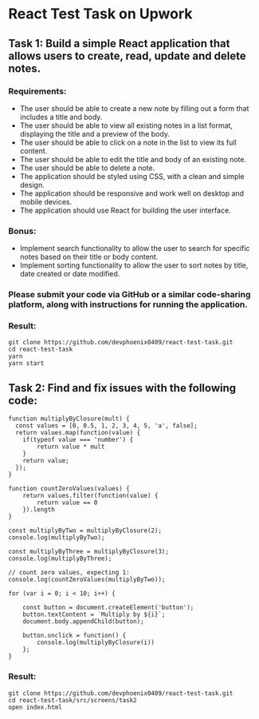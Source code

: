 # React Test Task on Upwork

## Task 1: Build a simple React application that allows users to create, read, update and delete notes.

### Requirements:

- The user should be able to create a new note by filling out a form that includes a title and body.
- The user should be able to view all existing notes in a list format, displaying the title and a preview of the body.
- The user should be able to click on a note in the list to view its full content.
- The user should be able to edit the title and body of an existing note.
- The user should be able to delete a note.
- The application should be styled using CSS, with a clean and simple design.
- The application should be responsive and work well on desktop and mobile devices.
- The application should use React for building the user interface.

### Bonus:

- Implement search functionality to allow the user to search for specific notes based on their title or body content.
- Implement sorting functionality to allow the user to sort notes by title, date created or date modified.

### Please submit your code via GitHub or a similar code-sharing platform, along with instructions for running the application.

### Result:
```
git clone https://github.com/devphoenix0409/react-test-task.git
cd react-test-task
yarn
yarn start
```

## Task 2: Find and fix issues with the following code:

```
function multiplyByClosure(mult) {
  const values = [0, 0.5, 1, 2, 3, 4, 5, 'a', false];
  return values.map(function(value) {
	if(typeof value === 'number') {
		return value * mult
	}
	return value;
  });
}

function countZeroValues(values) {
	return values.filter(function(value) {
		return value == 0
	}).length
}

const multiplyByTwo = multiplyByClosure(2);
console.log(multiplyByTwo);

const multiplyByThree = multiplyByClosure(3);
console.log(multiplyByThree);

// count zero values, expecting 1:
console.log(countZeroValues(multiplyByTwo));

for (var i = 0; i < 10; i++) {

	const button = document.createElement('button');
	button.textContent = `Multiply by ${i}`;
	document.body.appendChild(button);

    button.onclick = function() {
        console.log(multiplyByClosure(i))
    };
}
```

### Result:
```
git clone https://github.com/devphoenix0409/react-test-task.git
cd react-test-task/src/screens/task2
open index.html
```
